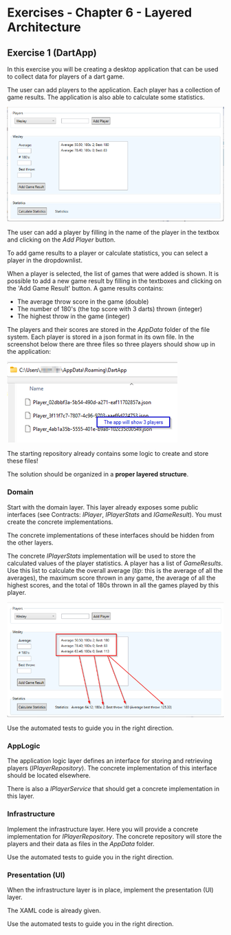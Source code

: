 # Exercises - Chapter 6 - Layered Architecture

## Exercise 1 (DartApp)
In this exercise you will be creating a desktop application 
that can be used to collect data for players of a dart game. 

The user can add players to the application. Each player has a collection of game results. The application is also able to calculate some statistics.

![Dart App](images/dartapp.png)

The user can add a player by filling in the name of the player in the textbox and clicking on the *Add Player* button.

To add game results to a player or calculate statistics, you can select a player in the dropdownlist. 

When a player is selected, the list of games that were added is shown. 
It is possible to add a new game result by filling in the textboxes and clicking on the 'Add Game Result' button. 
 A game results contains: 
* The average throw score in the game (double)
* The number of 180's (the top score with 3 darts) thrown (integer)
* The highest throw in the game (integer)

The players and their scores are stored in the *AppData* folder of the file system. 
Each player is stored in a json format in its own file. In  the screenshot below there are three files so three players should show up in the application: 

![Player storage](images/dartapp_file_storage.png)

The starting repository already contains some logic to create and store these files!

The solution should be organized in a **proper layered structure**. 

### Domain
Start with the domain layer. This layer already exposes some public interfaces (see Contracts: *IPlayer*, *IPlayerStats* and *IGameResult*). 
You must create the concrete implementations. 

The concrete implementations of these interfaces should be hidden from the other layers.

The concrete *IPlayerStats* implementation will be used to store the calculated values of the player statistics. A player has a list of *GameResults*. Use this list to calculate the overall average (*tip*: this is the average of all the averages), the maximum score thrown in any game, the average of all the highest scores, and the total of 180s thrown in all the games played by this player.

![Statistics](images/dartapp_stats.png)

Use the automated tests to guide you in the right direction.

### AppLogic
The application logic layer defines an interface for storing and retrieving players (*IPlayerRepository*). The concrete implementation of this interface should be located elsewhere.

There is also a *IPlayerService* that should get a concrete implementation in this layer. 

### Infrastructure
Implement the infrastructure layer. Here you will provide a concrete implementation for *IPlayerRepository*. 
The concrete repository will store the players and their data as files in the *AppData* folder.

Use the automated tests to guide you in the right direction.

### Presentation (UI)
When the infrastructure layer is in place, implement the presentation (UI) layer.

The XAML code is already given.

Use the automated tests to guide you in the right direction.
